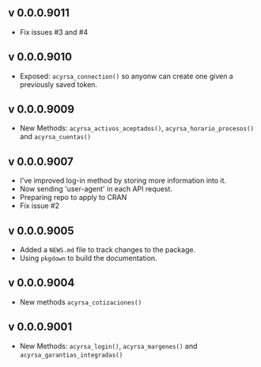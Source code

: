 ## v 0.0.0.9011

* Fix issues #3 and #4

## v 0.0.0.9010

* Exposed: `acyrsa_connection()` so anyonw can create one given a previously saved token.

## v 0.0.0.9009

* New Methods: `acyrsa_activos_aceptados()`, `acyrsa_horario_procesos()` and `acyrsa_cuentas()`

## v 0.0.0.9007

* I've improved log-in method by storing more information into it.
* Now sending 'user-agent' in each API request.
* Preparing repo to apply to CRAN
* Fix issue #2

## v 0.0.0.9005

* Added a `NEWS.md` file to track changes to the package.
* Using `pkgdown` to build the documentation.

## v 0.0.0.9004

* New methods `acyrsa_cotizaciones()`

## v 0.0.0.9001

* New Methods: `acyrsa_login()`, `acyrsa_margenes()` and `acyrsa_garantias_integradas()`
